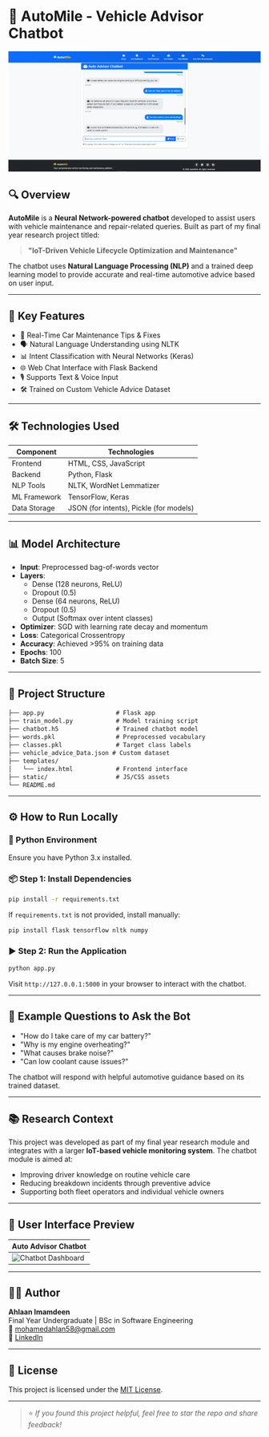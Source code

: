 
# 🤖 AutoMile - Vehicle Advisor Chatbot

![Auto Advisor Chatbot Dashboard](https://github.com/AhlaanMI/Vehicle-Advice---pp2---chatbot/blob/master/Static/images/pp.png)

## 🔍 Overview

**AutoMile** is a **Neural Network-powered chatbot** developed to assist users with vehicle maintenance and repair-related queries. Built as part of my final year research project titled:

> **"IoT-Driven Vehicle Lifecycle Optimization and Maintenance"**

The chatbot uses **Natural Language Processing (NLP)** and a trained deep learning model to provide accurate and real-time automotive advice based on user input.

---

## 🧠 Key Features

- 🔧 Real-Time Car Maintenance Tips & Fixes
- 🗣️ Natural Language Understanding using NLTK
- 📊 Intent Classification with Neural Networks (Keras)
- 🌐 Web Chat Interface with Flask Backend
- 🎙️ Supports Text & Voice Input
- 🛠️ Trained on Custom Vehicle Advice Dataset

---

## 🛠️ Technologies Used

| Component       | Technologies |
|----------------|--------------|
| Frontend       | HTML, CSS, JavaScript |
| Backend        | Python, Flask |
| NLP Tools      | NLTK, WordNet Lemmatizer |
| ML Framework   | TensorFlow, Keras |
| Data Storage   | JSON (for intents), Pickle (for models) |

---

## 📊 Model Architecture

- **Input**: Preprocessed bag-of-words vector
- **Layers**:
  - Dense (128 neurons, ReLU)
  - Dropout (0.5)
  - Dense (64 neurons, ReLU)
  - Dropout (0.5)
  - Output (Softmax over intent classes)
- **Optimizer**: SGD with learning rate decay and momentum
- **Loss**: Categorical Crossentropy
- **Accuracy**: Achieved >95% on training data
- **Epochs**: 100
- **Batch Size**: 5

---

## 📁 Project Structure

```
├── app.py                    # Flask app
├── train_model.py            # Model training script
├── chatbot.h5                # Trained chatbot model
├── words.pkl                 # Preprocessed vocabulary
├── classes.pkl               # Target class labels
├── vehicle_advice_Data.json # Custom dataset
├── templates/
│   └── index.html            # Frontend interface
├── static/                   # JS/CSS assets
└── README.md
```

---

## ⚙️ How to Run Locally

### 🐍 Python Environment
Ensure you have Python 3.x installed.

### 📦 Step 1: Install Dependencies
```bash
pip install -r requirements.txt
```

If `requirements.txt` is not provided, install manually:
```bash
pip install flask tensorflow nltk numpy
```

### ▶️ Step 2: Run the Application
```bash
python app.py
```

Visit `http://127.0.0.1:5000` in your browser to interact with the chatbot.

---

## 🚗 Example Questions to Ask the Bot

- "How do I take care of my car battery?"
- "Why is my engine overheating?"
- "What causes brake noise?"
- "Can low coolant cause issues?"

The chatbot will respond with helpful automotive guidance based on its trained dataset.

---

## 📚 Research Context

This project was developed as part of my final year research module and integrates with a larger **IoT-based vehicle monitoring system**. The chatbot module is aimed at:

- Improving driver knowledge on routine vehicle care
- Reducing breakdown incidents through preventive advice
- Supporting both fleet operators and individual vehicle owners

---

## 📸 User Interface Preview

| Auto Advisor Chatbot |
|----------------------|
| ![Chatbot Dashboard](./ccbd631a-51bd-42e5-baed-ae370b2d2284.png) |

---

## 👨‍💻 Author

**Ahlaan Imamdeen**  
Final Year Undergraduate | BSc in Software Engineering  
📧 mohamedahlan58@gmail.com  
🔗 [LinkedIn]([https://www.linkedin.com/in/your-profile](https://linkedin.com/in/ahlaan))

---

## 📄 License

This project is licensed under the [MIT License](LICENSE).

---

> ⭐ *If you found this project helpful, feel free to star the repo and share feedback!*
